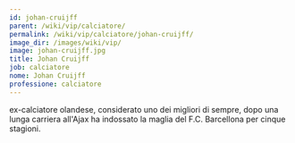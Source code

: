 ```yaml
---
id: johan-cruijff
parent: /wiki/vip/calciatore/
permalink: /wiki/vip/calciatore/johan-cruijff/
image_dir: /images/wiki/vip/
image: johan-cruijff.jpg
title: Johan Cruijff
job: calciatore
nome: Johan Cruijff
professione: calciatore
---
```

ex-calciatore olandese, considerato uno dei migliori di sempre, dopo una lunga carriera all'Ajax ha indossato la maglia del F.C. Barcellona per cinque stagioni. 